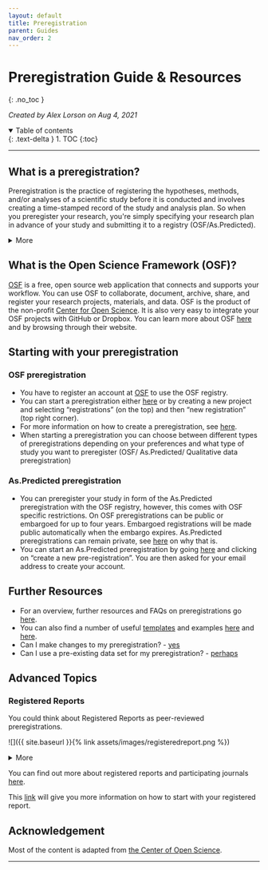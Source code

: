 ```yaml
---
layout: default
title: Preregistration
parent: Guides
nav_order: 2
---
```


# Preregistration Guide & Resources
{: .no_toc }

*Created by Alex Lorson on Aug 4, 2021*

<details open markdown="block">
  <summary>
    Table of contents
  </summary>
  {: .text-delta }
1. TOC
{:toc}
</details>

---

## What is a preregistration?

Preregistration is the practice of registering the hypotheses, methods, and/or analyses of a scientific study before it is conducted and involves creating a time-stamped record of the study and analysis plan.
So when you preregister your research, you're simply specifying your research plan in advance of your study and submitting it to a registry (OSF/As.Predicted).

<details markdown="block">
<summary>More</summary>

  Preregistration separates *hypothesis-generating* (exploratory) from *hypothesis-testing* (confirmatory) research. Both are important. We can think of exploratory and confirmatory as different parts of the research cycle, in which researchers develop hypotheses in the exploratory phase and become more confident in the veracity of those hypotheses in the confirmatory phase. But the same data cannot be used to generate and test a hypothesis, which can happen unintentionally and reduce the credibility of your results. Addressing this problem through planning improves the quality and transparency of your research.

  Thus, **preregistration enables confirmatory hypothesis testing**, which allows you to have a higher level of confidence in your findings and helps others who may wish to build on it.

| Confirmatory Research                       |  Exploratory Research                                              |
|:--------------------------------------------|:-------------------------------------------------------------------|
| Hypothesis testing                          |  Hypothesis generating                                             |
| Data-independent                            |  Data-dependent                                                    |
| Minimizes false positives                   |  Minimizes false negatives in order to find unexpected discoveries |
| P-values retain diagnostic value            |  P-values lose diagnostic value                                    |
| Inferences may be drawn to wider population |  Not useful for making inferences to any wider population          |

</details>

## What is the Open Science Framework (OSF)?

[OSF](https://www.osf.io) is a free, open source web application that connects and supports your workflow. You can use OSF to collaborate, document, archive, share, and register your research projects, materials, and data. OSF is the product of the non-profit [Center for Open Science](https://www.cos.io/). It is also very easy to integrate your OSF projects with GitHub or Dropbox. You can learn more about OSF [here](https://osf.io/4znzp/wiki/home/) and by browsing through their website.

## Starting with your preregistration

### OSF preregistration

* You have to register an account at [OSF](https://osf.io/dashboard) to use the OSF registry.
*	You can start a preregistration either [here](https://osf.io/prereg/) or by creating a new project and selecting “registrations” (on the top) and then “new registration” (top right corner).
*	For more information on how to create a preregistration, see [here](https://help.osf.io/hc/en-us/articles/360019738834-Create-a-Preregistration).
*	When starting a preregistration you can choose between different types of preregistrations depending on your preferences and what type of study you want to preregister (OSF/ As.Predicted/ Qualitative data preregistration)

### As.Predicted preregistration

*	You can preregister your study in form of the As.Predicted preregistration with the OSF registry, however, this comes with OSF specific restrictions. On OSF preregistrations can be public or embargoed for up to four years. Embargoed registrations will be made public automatically when the embargo expires. As.Predicted preregistrations can remain private, see [here](https://aspredicted.org/messages/private_forever.php) on why that is.
*	You can start an As.Predicted preregistration by going [here](https://aspredicted.org/) and clicking on “create a new pre-registration”. You are then asked for your email address to create your account.

## Further Resources

* For an overview, further resources and FAQs on preregistrations go [here](https://www.cos.io/initiatives/prereg).
* You can also find a number of useful [templates](https://osf.io/zab38/wiki/home/?view) and examples [here](https://osf.io/registries) and [here](https://osf.io/e6auq/wiki/Example%20Preregistrations/?view).
* Can I make changes to my preregistration? - [yes](https://osf.io/yrvcg/)
* Can I use a pre-existing data set for my preregistration? - [perhaps](https://osf.io/x5w7h/wiki/01%20FAQ/)

## Advanced Topics

### Registered Reports

You could think about Registered Reports as peer-reviewed preregistrations.

![]({{ site.baseurl }}{% link assets/images/registeredreport.png %})

<details markdown="block">
<summary>More</summary>

The registered report format requires you to submit a description of your study methods and analyses prior to data collection similar to the ordinary preregistration. However, your method and analysis plan will get peer-reviewed (Stage 1 peer review). If your method and analysis plan is accepted, the publication of your findings is provisionally guaranteed. After having conducted your study, your research report is submitted to Stage 2 peer review. Stage 2 peer review confirms that your actual research methods are consistent with the preregistered protocol. Studies that pass Stage 2 peer review are then published regardless of whether the results are confirming or disconfirming, significant or nonsignificant.

</details>

You can find out more about registered reports and participating journals [here](https://www.cos.io/initiatives/registered-reports).

This [link](https://help.osf.io/hc/en-us/articles/360019930913-Submit-a-Registered-Report) will give you more information on how to start with your registered report.

## Acknowledgement

Most of the content is adapted from [the Center of Open Science](https://www.cos.io/).

---

<!-- [Next: Github Tutorial]({{ site.baseurl }}{% link docs/guides/github.md %}) -->

